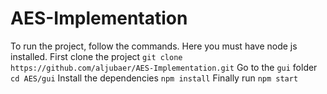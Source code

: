 # AES-Implementation
To run the project, follow the commands. Here you must have node js installed.
First clone the project
`git clone https://github.com/aljubaer/AES-Implementation.git`
Go to the `gui` folder
`cd AES/gui`
Install the dependencies
`npm install`
Finally run
`npm start`
